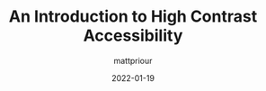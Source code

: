 ---
author: mattpriour
date: 2022-01-19
publisher: thepracticaldev
tags:
  - accessibility
  - contrast
target_url: https://dev.to/mpriour/an-introduction-to-high-contrast-accessibility-4im4
title: An Introduction to High Contrast Accessibility
---